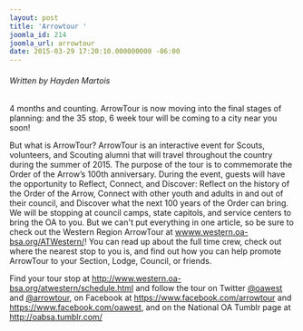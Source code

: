 ```yaml
---
layout: post
title: 'Arrowtour '
joomla_id: 214
joomla_url: arrowtour
date: 2015-03-29 17:20:10.000000000 -06:00
---
```

<h6>Written by Hayden Martois</h6>
<p>4 months and counting. ArrowTour is now moving into the final stages of planning: and the 35 stop, 6 week tour will be coming to a city near you soon!</p>
<p>But what is ArrowTour? ArrowTour is an interactive event for Scouts, volunteers, and Scouting alumni that will travel throughout the country during the summer of 2015. The purpose of the tour is to commemorate the Order of the Arrow&rsquo;s 100th anniversary. During the event, guests will have the opportunity to Reflect, Connect, and Discover: Reflect on the history of the Order of the Arrow, Connect with other youth and adults in and out of their council, and Discover what the next 100 years of the Order can bring. We will be stopping at council camps, state capitols, and service centers to bring the OA to you. But we can't put everything in one article, so be sure to check out the Western Region ArrowTour at <a href="www.western.oa-bsa.org/ATWestern/">wwww.western.oa-bsa.org/ATWestern/</a>! You can read up about the full time crew, check out where the nearest stop to you is, and find out how you can help promote ArrowTour to your Section, Lodge, Council, or friends.</p>
<p>Find your tour stop at <a href="http://www.western.oa-bsa.org/atwestern/schedule.html">http://www.western.oa-bsa.org/atwestern/schedule.html</a> and follow the tour on Twitter <a href="https://www.twitter.com/oawest">@oawest</a> and <a href="https://twitter.com/arrowtour">@arrowtour</a>, on Facebook at <a href="https://www.facebook.com/arrowtour">https://www.facebook.com/arrowtour</a> and <a href="https://www.facebook.com/oawest">https://www.facebook.com/oawest</a>, and on the National OA Tumblr page at <a href="http://oabsa.tumblr.com/">http://oabsa.tumblr.com/</a>
</p>
